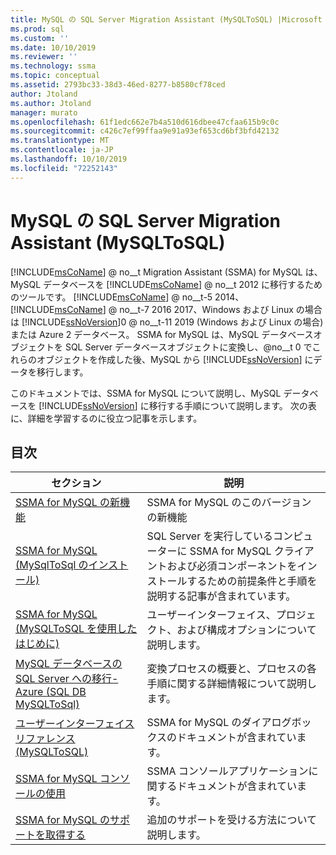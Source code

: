 ```yaml
---
title: MySQL の SQL Server Migration Assistant (MySQLToSQL) |Microsoft Docs
ms.prod: sql
ms.custom: ''
ms.date: 10/10/2019
ms.reviewer: ''
ms.technology: ssma
ms.topic: conceptual
ms.assetid: 2793bc33-38d3-46ed-8277-b8580cf78ced
author: Jtoland
ms.author: Jtoland
manager: murato
ms.openlocfilehash: 61f1edc662e7b4a510d616dbee47cfaa615b9c0c
ms.sourcegitcommit: c426c7ef99ffaa9e91a93ef653cd6bf3bfd42132
ms.translationtype: MT
ms.contentlocale: ja-JP
ms.lasthandoff: 10/10/2019
ms.locfileid: "72252143"
---
```

# <a name="sql-server-migration-assistant-for-mysql-mysqltosql"></a>MySQL の SQL Server Migration Assistant (MySQLToSQL)

[!INCLUDE[msCoName](../../includes/msconame_md.md)] @ no__t Migration Assistant (SSMA) for MySQL は、MySQL データベースを [!INCLUDE[msCoName](../../includes/msconame_md.md)] @ no__t 2012 に移行するためのツールです。 [!INCLUDE[msCoName](../../includes/msconame_md.md)] @ no__t-5 2014、[!INCLUDE[msCoName](../../includes/msconame_md.md)] @ no__t-7 2016 2017、Windows および Linux の場合は [!INCLUDE[ssNoVersion](../../includes/ssnoversion-md.md)]0 @ no__t-11 2019 (Windows および Linux の場合)または Azure 2 データベース。 SSMA for MySQL は、MySQL データベースオブジェクトを SQL Server データベースオブジェクトに変換し、@no__t 0 でこれらのオブジェクトを作成した後、MySQL から [!INCLUDE[ssNoVersion](../../includes/ssnoversion-md.md)] にデータを移行します。  
  
このドキュメントでは、SSMA for MySQL について説明し、MySQL データベースを [!INCLUDE[ssNoVersion](../../includes/ssnoversion-md.md)] に移行する手順について説明します。 次の表に、詳細を学習するのに役立つ記事を示します。  
  
## <a name="contents"></a>目次  
  
|セクション|説明|
|-----------|---------------|
|[SSMA for MySQL の新機能](https://msdn.microsoft.com/1451a0b0-6713-4d0c-954f-ea3d8fce1d31)|SSMA for MySQL のこのバージョンの新機能|  
|[SSMA for MySQL &#40;MySqlToSql のインストール&#41;](../../ssma/mysql/installing-ssma-for-mysql-mysqltosql.md)|SQL Server を実行しているコンピューターに SSMA for MySQL クライアントおよび必須コンポーネントをインストールするための前提条件と手順を説明する記事が含まれています。|  
|[SSMA for MySQL &#40;MySQLToSQL を使用したはじめに&#41;](../../ssma/mysql/getting-started-with-ssma-for-mysql-mysqltosql.md)|ユーザーインターフェイス、プロジェクト、および構成オプションについて説明します。|  
|[MySQL データベースの SQL Server への移行-Azure &#40;SQL DB MySQLToSql&#41;](../../ssma/mysql/migrating-mysql-databases-to-sql-server-azure-sql-db-mysqltosql.md)|変換プロセスの概要と、プロセスの各手順に関する詳細情報について説明します。|  
|[ユーザーインターフェイスリファレンス&#40;MySQLToSQL&#41;](../../ssma/mysql/user-interface-reference-mysqltosql.md)|SSMA for MySQL のダイアログボックスのドキュメントが含まれています。|  
|[SSMA for MySQL コンソールの使用](working-with-ssma-for-mysql-console-mysqltosql.md)|SSMA コンソールアプリケーションに関するドキュメントが含まれています。|  
|[SSMA for MySQL のサポートを取得する](https://go.microsoft.com/fwlink/?LinkID=708538&clcid=0x409)|追加のサポートを受ける方法について説明します。|  
